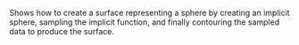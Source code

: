 Shows how to create a surface representing a sphere by creating an implicit sphere, sampling the implicit function, and finally contouring the sampled data to produce the surface.
